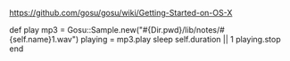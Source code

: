 https://github.com/gosu/gosu/wiki/Getting-Started-on-OS-X

def play
  mp3 = Gosu::Sample.new("#{Dir.pwd}/lib/notes/#{self.name}1.wav")
  playing = mp3.play
  sleep self.duration || 1
  playing.stop
end
